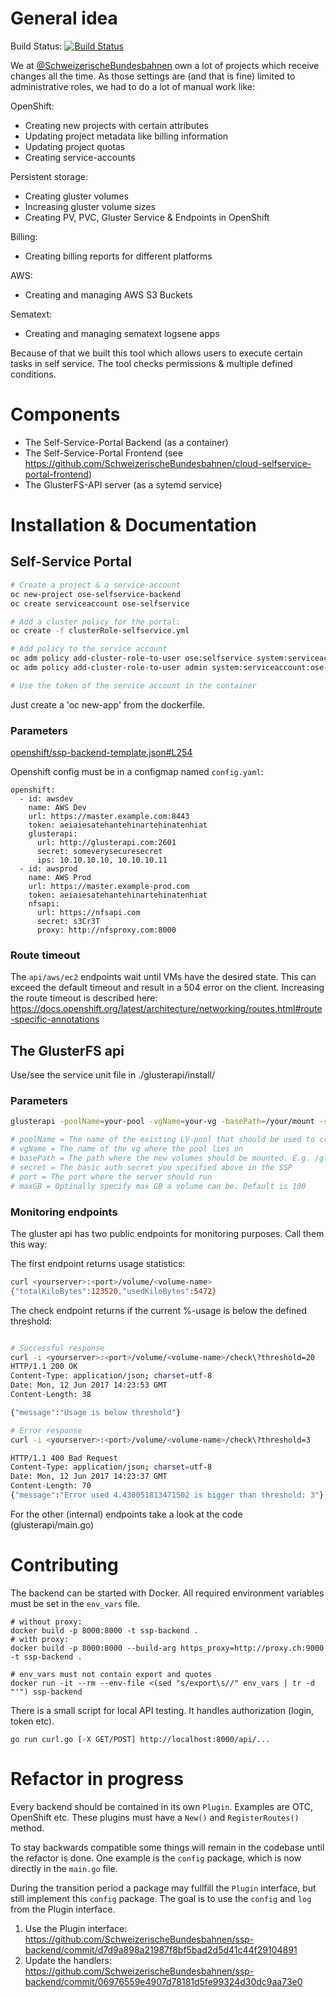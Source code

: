 # General idea
Build Status: [![Build Status](https://travis-ci.org/SchweizerischeBundesbahnen/ssp-backend.svg?branch=master)](https://travis-ci.org/SchweizerischeBundesbahnen/ssp-backend)

We at [@SchweizerischeBundesbahnen](https://github.com/SchweizerischeBundesbahnen) own a lot of projects which receive changes all the time. As those settings are (and that is fine) limited to administrative roles, we had to do a lot of manual work like:

OpenShift:
- Creating new projects with certain attributes
- Updating project metadata like billing information
- Updating project quotas
- Creating service-accounts

Persistent storage:
- Creating gluster volumes
- Increasing gluster volume sizes
- Creating PV, PVC, Gluster Service & Endpoints in OpenShift

Billing:
- Creating billing reports for different platforms

AWS:
- Creating and managing AWS S3 Buckets

Sematext:
- Creating and managing sematext logsene apps

Because of that we built this tool which allows users to execute certain tasks in self service. The tool checks permissions & multiple defined conditions.

# Components
- The Self-Service-Portal Backend (as a container)
- The Self-Service-Portal Frontend (see https://github.com/SchweizerischeBundesbahnen/cloud-selfservice-portal-frontend)
- The GlusterFS-API server (as a sytemd service)

# Installation & Documentation
## Self-Service Portal
```bash
# Create a project & a service-account
oc new-project ose-selfservice-backend
oc create serviceaccount ose-selfservice

# Add a cluster policy for the portal:
oc create -f clusterRole-selfservice.yml

# Add policy to the service account
oc adm policy add-cluster-role-to-user ose:selfservice system:serviceaccount:ose-selfservice-backend:ose-selfservice
oc adm policy add-cluster-role-to-user admin system:serviceaccount:ose-selfservice-backend:ose-selfservice

# Use the token of the service account in the container
```

Just create a 'oc new-app' from the dockerfile.

### Parameters
[openshift/ssp-backend-template.json#L254](https://github.com/SchweizerischeBundesbahnen/ssp-backend/blob/master/openshift/ssp-backend-template.json#L254)

Openshift config must be in a configmap named `config.yaml`:

```
openshift:
  - id: awsdev
    name: AWS Dev
    url: https://master.example.com:8443
    token: aeiaiesatehantehinartehinatenhiat
    glusterapi:
      url: http://glusterapi.com:2601
      secret: someverysecuresecret
      ips: 10.10.10.10, 10.10.10.11
  - id: awsprod
    name: AWS Prod
    url: https://master.example-prod.com
    token: aeiaiesatehantehinartehinatenhiat
    nfsapi:
      url: https://nfsapi.com
      secret: s3Cr3T
      proxy: http://nfsproxy.com:8000
```

### Route timeout
The `api/aws/ec2` endpoints wait until VMs have the desired state.
This can exceed the default timeout and result in a 504 error on the client.
Increasing the route timeout is described here: https://docs.openshift.org/latest/architecture/networking/routes.html#route-specific-annotations

## The GlusterFS api
Use/see the service unit file in ./glusterapi/install/

### Parameters
```bash
glusterapi -poolName=your-pool -vgName=your-vg -basePath=/your/mount -secret=yoursecret -port=yourport

# poolName = The name of the existing LV-pool that should be used to create new logical volumes
# vgName = The name of the vg where the pool lies on
# basePath = The path where the new volumes should be mounted. E.g. /gluster/mypool
# secret = The basic auth secret you specified above in the SSP
# port = The port where the server should run
# maxGB = Optinally specify max GB a volume can be. Default is 100
```

### Monitoring endpoints
The gluster api has two public endpoints for monitoring purposes. Call them this way:

The first endpoint returns usage statistics:
```bash
curl <yourserver>:<port>/volume/<volume-name>
{"totalKiloBytes":123520,"usedKiloBytes":5472}
```

The check endpoint returns if the current %-usage is below the defined threshold:
```bash

# Successful response
curl -i <yourserver>:<port>/volume/<volume-name>/check\?threshold=20
HTTP/1.1 200 OK
Content-Type: application/json; charset=utf-8
Date: Mon, 12 Jun 2017 14:23:53 GMT
Content-Length: 38

{"message":"Usage is below threshold"}

# Error response
curl -i <yourserver>:<port>/volume/<volume-name>/check\?threshold=3

HTTP/1.1 400 Bad Request
Content-Type: application/json; charset=utf-8
Date: Mon, 12 Jun 2017 14:23:37 GMT
Content-Length: 70
{"message":"Error used 4.430051813471502 is bigger than threshold: 3"}
```

For the other (internal) endpoints take a look at the code (glusterapi/main.go)

# Contributing
The backend can be started with Docker. All required environment variables must be set in the `env_vars` file.
```
# without proxy:
docker build -p 8000:8000 -t ssp-backend .
# with proxy:
docker build -p 8000:8000 --build-arg https_proxy=http://proxy.ch:9000 -t ssp-backend .

# env_vars must not contain export and quotes
docker run -it --rm --env-file <(sed "s/export\s//" env_vars | tr -d "'") ssp-backend
```

There is a small script for local API testing. It handles authorization (login, token etc).
```
go run curl.go [-X GET/POST] http://localhost:8000/api/...
```

# Refactor in progress
Every backend should be contained in its own `Plugin`. Examples are OTC, OpenShift etc. These plugins must have a `New()` and `RegisterRoutes()` method.

To stay backwards compatible some things will remain in the codebase until the refactor is done. One example is the `config` package, which is now directly in the `main.go` file.

During the transition period a package may fullfill the `Plugin` interface, but still implement this `config` package. The goal is to use the `config` and `log` from the Plugin interface.

1. Use the Plugin interface: https://github.com/SchweizerischeBundesbahnen/ssp-backend/commit/d7d9a898a21987f8bf5bad2d5d41c44f29104891
2. Update the handlers: https://github.com/SchweizerischeBundesbahnen/ssp-backend/commit/06976559e4907d78181d5fe99324d30dc9aa73e0
